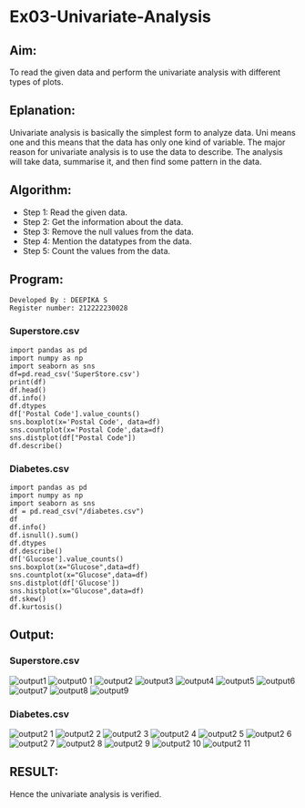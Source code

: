 # Ex03-Univariate-Analysis
## Aim:
To read the given data and perform the univariate analysis with different types of plots.
## Eplanation:
Univariate analysis is basically the simplest form to analyze data. Uni means one and this means that the data has only one kind of variable. The major reason for univariate analysis is to use the data to describe. The analysis will take data, summarise it, and then find some pattern in the data.
## Algorithm:
- Step 1: Read the given data.
- Step 2: Get the information about the data.
- Step 3: Remove the null values from the data.
- Step 4: Mention the datatypes from the data.
- Step 5: Count the values from the data.
## Program:
```
Developed By : DEEPIKA S
Register number: 212222230028
```
### Superstore.csv
```
import pandas as pd
import numpy as np
import seaborn as sns
df=pd.read_csv('SuperStore.csv')
print(df)
df.head()
df.info()
df.dtypes
df['Postal Code'].value_counts()
sns.boxplot(x='Postal Code', data=df)
sns.countplot(x='Postal Code',data=df)
sns.distplot(df["Postal Code"])
df.describe()
```
### Diabetes.csv
```
import pandas as pd
import numpy as np
import seaborn as sns
df = pd.read_csv("/diabetes.csv")
df
df.info()
df.isnull().sum()
df.dtypes
df.describe()
df['Glucose'].value_counts()
sns.boxplot(x="Glucose",data=df)
sns.countplot(x="Glucose",data=df)
sns.distplot(df['Glucose'])
sns.histplot(x="Glucose",data=df)
df.skew()
df.kurtosis()
```
## Output:
### Superstore.csv
![output1](https://github.com/deepikasrinivasans/ODD2023-DataScience-Ex-03/assets/119393935/ad898d08-e3aa-414e-823e-6b7066192387)
![output0 1](https://github.com/deepikasrinivasans/ODD2023-DataScience-Ex-03/assets/119393935/c57b3bc5-37eb-4b20-affa-28b93248e7ca)
![output2](https://github.com/deepikasrinivasans/ODD2023-DataScience-Ex-03/assets/119393935/5c05a232-5b35-4c07-8763-0003f7bda10a)
![output3](https://github.com/deepikasrinivasans/ODD2023-DataScience-Ex-03/assets/119393935/3bcd96aa-023b-456d-aa49-ad3f69d56ba6)
![output4](https://github.com/deepikasrinivasans/ODD2023-DataScience-Ex-03/assets/119393935/1b01d7ab-7e40-4d1d-ab78-bacea8506963)
![output5](https://github.com/deepikasrinivasans/ODD2023-DataScience-Ex-03/assets/119393935/fbae1dc7-952f-40d8-9822-d0a62c981077)
![output6](https://github.com/deepikasrinivasans/ODD2023-DataScience-Ex-03/assets/119393935/dae3c972-e16d-40a9-8dd3-02a2fc4c8f49)
![output7](https://github.com/deepikasrinivasans/ODD2023-DataScience-Ex-03/assets/119393935/baa9434c-e7e1-4c23-8559-150f0a96db87)
![output8](https://github.com/deepikasrinivasans/ODD2023-DataScience-Ex-03/assets/119393935/7c4d70ef-1951-46c7-9037-59687c6f3aea)
![output9](https://github.com/deepikasrinivasans/ODD2023-DataScience-Ex-03/assets/119393935/3413c213-3f5e-49d9-baec-0e8cd52c1341)
### Diabetes.csv
![output2 1](https://github.com/deepikasrinivasans/ODD2023-DataScience-Ex-03/assets/119393935/4e0b857e-30fa-40a9-931e-1ca563df5047)
![output2 2](https://github.com/deepikasrinivasans/ODD2023-DataScience-Ex-03/assets/119393935/739506c7-9044-4c58-b17d-0f8499592afa)
![output2 3](https://github.com/deepikasrinivasans/ODD2023-DataScience-Ex-03/assets/119393935/7bfbb06b-3529-4bf3-a1ac-ca9926e951b5)
![output2 4](https://github.com/deepikasrinivasans/ODD2023-DataScience-Ex-03/assets/119393935/48e26194-772a-4254-ae50-e256760e24b2)
![output2 5](https://github.com/deepikasrinivasans/ODD2023-DataScience-Ex-03/assets/119393935/f886fb61-9def-463c-9039-7c2e1e5cfcbf)
![output2 6](https://github.com/deepikasrinivasans/ODD2023-DataScience-Ex-03/assets/119393935/3d2995ce-55ed-4d0c-9602-4a83d86a47f0)
![output2 7](https://github.com/deepikasrinivasans/ODD2023-DataScience-Ex-03/assets/119393935/9eddf473-090d-4ed1-b9a4-2a786d88ef2e)
![output2 8](https://github.com/deepikasrinivasans/ODD2023-DataScience-Ex-03/assets/119393935/a9561af4-f0cd-4d82-a154-653bd2bfceb9)
![output2 9](https://github.com/deepikasrinivasans/ODD2023-DataScience-Ex-03/assets/119393935/f23b88d4-a139-4f74-982a-073fc8852e2c)
![output2 10](https://github.com/deepikasrinivasans/ODD2023-DataScience-Ex-03/assets/119393935/0640ae85-7921-4a06-9d65-8155e0037d75)
![output2 11](https://github.com/deepikasrinivasans/ODD2023-DataScience-Ex-03/assets/119393935/458fc060-6d92-4f52-b79b-314758f9dff3)
## RESULT:
Hence the univariate analysis is verified.

